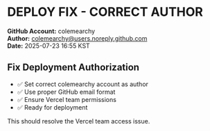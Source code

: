 # DEPLOY FIX - CORRECT AUTHOR

**GitHub Account:** colemearchy  
**Author:** colemearchy@users.noreply.github.com  
**Date:** 2025-07-23 16:55 KST

## Fix Deployment Authorization

- ✅ Set correct colemearchy account as author
- ✅ Use proper GitHub email format
- ✅ Ensure Vercel team permissions
- ✅ Ready for deployment

This should resolve the Vercel team access issue.